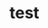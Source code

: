 # test
<!DOCTYPE html>
<html lang="j">
<html>
  <head>
    <meta charset="utf-8">
    <title></title>
    <link rel="stylesheet" href="style.sheet">
  </head>
  <body>
    <header>
      <div class="container">
      </div>
    </header>
    <div class="top-wrapper">
      <div class="container">
      </div>
    </div>
  </body>
</html>
